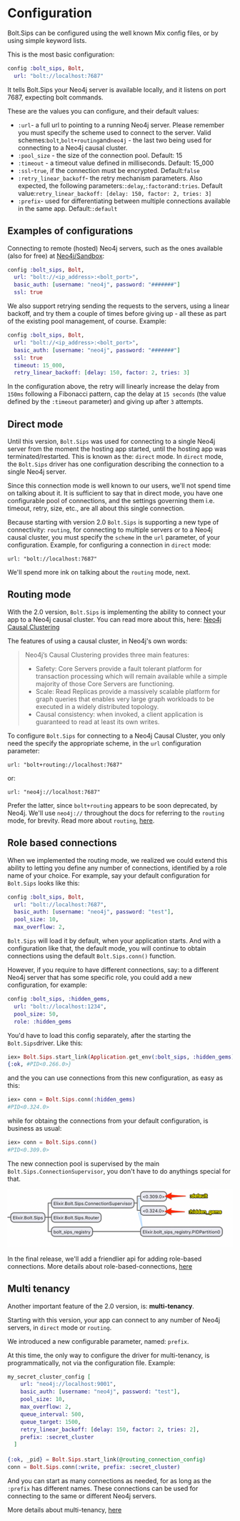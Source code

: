 # Configuration

Bolt.Sips can be configured using the well known Mix config files, or by using simple keyword lists.

This is the most basic configuration:

```elixir
config :bolt_sips, Bolt,
  url: "bolt://localhost:7687"
```

It tells Bolt.Sips your Neo4j server is available locally, and it listens on port 7687, expecting bolt commands.

These are the values you can configure, and their default values:

- `:url`- a full url to pointing to a running Neo4j server. Please remember you must specify the scheme used to connect to the server. Valid schemes:`bolt`,`bolt+routing`and`neo4j` - the last two being used for connecting to a Neo4j causal cluster.
- `:pool_size` - the size of the connection pool. Default: 15
- `:timeout` - a timeout value defined in milliseconds. Default: 15_000
- `:ssl`-`true`, if the connection must be encrypted. Default:`false`
- `:retry_linear_backoff`- the retry mechanism parameters. Also expected, the following parameters:`:delay`,`:factor`and`:tries`. Default value:`retry_linear_backoff: [delay: 150, factor: 2, tries: 3]`
- `:prefix`- used for differentiating between multiple connections available in the same app. Default:`:default`

## Examples of configurations

Connecting to remote (hosted) Neo4j servers, such as the ones available (also for free) at [Neo4j/Sandbox](https://neo4j.com/sandbox-v2/):

```elixir
config :bolt_sips, Bolt,
  url: "bolt://<ip_address>:<bolt_port>",
  basic_auth: [username: "neo4j", password: "#######"]
  ssl: true
```

We also support retrying sending the requests to the servers, using a linear backoff, and try them a couple of times before giving up - all these as part of the existing pool management, of course. Example:

```elixir
config :bolt_sips, Bolt,
  url: "bolt://<ip_address>:<bolt_port>",
  basic_auth: [username: "neo4j", password: "#######"]
  ssl: true
  timeout: 15_000,
  retry_linear_backoff: [delay: 150, factor: 2, tries: 3]
```

In the configuration above, the retry will linearly increase the delay from `150ms` following a Fibonacci pattern, cap the delay at `15 seconds` (the value defined by the `:timeout` parameter) and giving up after `3` attempts.

## Direct mode

Until this version, `Bolt.Sips` was used for connecting to a single Neo4j server from the moment the hosting app started, until the hosting app was terminated/restarted. This is known as the: `direct` mode. In `direct` mode, the `Bolt.Sips` driver has one configuration describing the connection to a single Neo4j server.

Since this connection mode is well known to our users, we'll not spend time on talking about it. It is sufficient to say that in direct mode, you have one configurable pool of connections, and the settings governing them i.e. timeout, retry, size, etc., are all about this single connection.

Because starting with version 2.0 `Bolt.Sips` is supporting a new type of connectivity: `routing`, for connecting to multiple servers or to a Neo4j causal cluster, you must specify the `scheme` in the `url` parameter, of your configuration. Example, for configuring a connection in `direct` mode:

    url: "bolt://localhost:7687"

We'll spend more ink on talking about the `routing` mode, next.

## Routing mode

With the 2.0 version, `Bolt.Sips` is implementing the ability to connect your app to a Neo4j causal cluster. You can read more about this, here: [Neo4j Causal Clustering](https://neo4j.com/docs/operations-manual/current/clustering/introduction/)

The features of using a causal cluster, in Neo4j's own words:

> Neo4j’s Causal Clustering provides three main features:
>
> - Safety: Core Servers provide a fault tolerant platform for transaction processing which will remain available while a simple majority of those Core Servers are functioning.
> - Scale: Read Replicas provide a massively scalable platform for graph queries that enables very large graph workloads to be executed in a widely distributed topology.
> - Causal consistency: when invoked, a client application is guaranteed to read at least its own writes.

To configure `Bolt.Sips` for connecting to a Neo4j Causal Cluster, you only need the specify the appropriate scheme, in the `url` configuration parameter:

    url: "bolt+routing://localhost:7687"

or:

    url: "neo4j://localhost:7687"

Prefer the latter, since `bolt+routing` appears to be soon deprecated, by Neo4j. We'll use `neo4j://` throughout the docs for referring to the `routing` mode, for brevity. Read more about `routing`, [here](routing.md).

## Role based connections

When we implemented the routing mode, we realized we could extend this ability to letting you define any number of connections, identified by a role name of your choice. For example, say your default configuration for `Bolt.Sips` looks like this:

```elixir
config :bolt_sips, Bolt,
  url: "bolt://localhost:7687",
  basic_auth: [username: "neo4j", password: "test"],
  pool_size: 10,
  max_overflow: 2,
```

`Bolt.Sips` will load it by default, when your application starts. And with a configuration like that, the default mode, you will continue to obtain connections using the default `Bolt.Sips.conn()` function.

However, if you require to have different connections, say: to a different Neo4j server that has some specific role, you could add a new configuration, for example:

```elixir
config :bolt_sips, :hidden_gems,
  url: "bolt://localhost:1234",
  pool_size: 50,
  role: :hidden_gems
```

You'd have to load this config separately, after the starting the `Bolt.Sips`driver. Like this:

```elixir
iex» Bolt.Sips.start_link(Application.get_env(:bolt_sips, :hidden_gems))
{:ok, #PID<0.266.0>}
```

and the you can use connections from this new configuration, as easy as this:

```elixir
iex» conn = Bolt.Sips.conn(:hidden_gems)
#PID<0.324.0>
```

while for obtaing the connections from your default configuration, is business as usual:

```elixir
iex» conn = Bolt.Sips.conn()
#PID<0.309.0>
```

The new connection pool is supervised by the main `Bolt.Sips.ConnectionSupervisor`, you don't have to do anythings special for that.

![](assets/role_based_connections.png?raw=true)

In the final release, we'll add a friendlier api for adding role-based connections. More details about role-based-connections, [here](role-based-connections.md)

## Multi tenancy

Another important feature of the 2.0 version, is: **multi-tenancy**.

Starting with this version, your app can connect to any number of Neo4j servers, in `direct` mode or `routing`.

We introduced a new configurable parameter, named: `prefix`.

At this time, the only way to configure the driver for multi-tenancy, is programmatically, not via the configuration file. Example:

```elixir
my_secret_cluster_config [
    url: "neo4j://localhost:9001",
    basic_auth: [username: "neo4j", password: "test"],
    pool_size: 10,
    max_overflow: 2,
    queue_interval: 500,
    queue_target: 1500,
    retry_linear_backoff: [delay: 150, factor: 2, tries: 2],
    prefix: :secret_cluster
  ]

{:ok, _pid} = Bolt.Sips.start_link(@routing_connection_config)
conn = Bolt.Sips.conn(:write, prefix: :secret_cluster)
```

And you can start as many connections as needed, for as long as the `:prefix` has different names. These connections can be used for connecting to the same or different Neo4j servers.

More details about multi-tenancy, [here](multi-tenancy.md)
